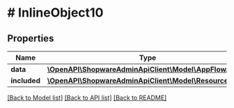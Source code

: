 # # InlineObject10

## Properties

Name | Type | Description | Notes
------------ | ------------- | ------------- | -------------
**data** | [**\OpenAPI\ShopwareAdminApiClient\Model\AppFlowAction**](AppFlowAction.md) |  | [optional]
**included** | [**\OpenAPI\ShopwareAdminApiClient\Model\Resource[]**](Resource.md) |  | [optional]

[[Back to Model list]](../../README.md#models) [[Back to API list]](../../README.md#endpoints) [[Back to README]](../../README.md)
